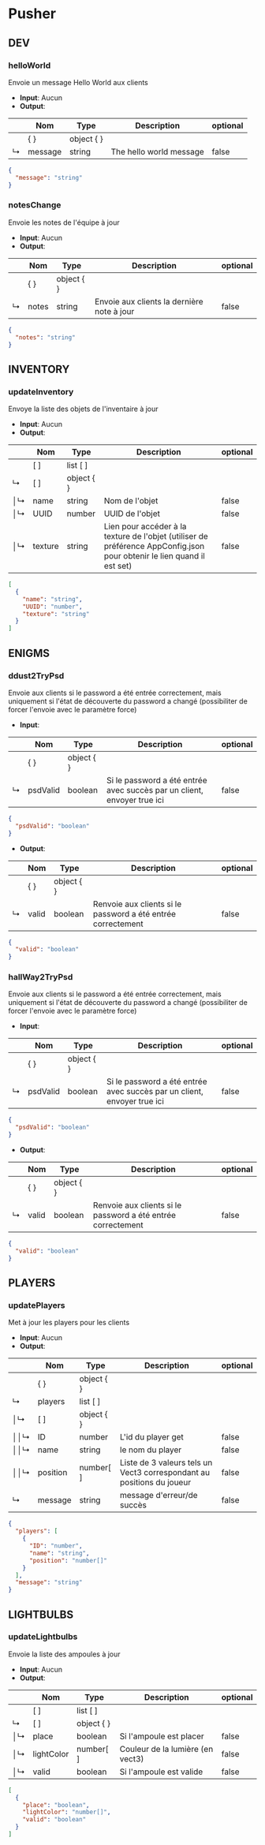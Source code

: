 # Pusher

## DEV



### **helloWorld**

Envoie un message Hello World aux clients

- __Input__: Aucun
- __Output__: 

<tabs group="JsonOrTable">
  <tab group-key="Table" title="Tableau">

| | Nom | Type | Description | optional |
| --- | --- | --- | --- | --- |
|  | { } | object { } |  |  |
| ↳ | message | string | The hello world message | false |

  </tab><tab group-key="Json" title="JSON">

```json
{
  "message": "string"
}
```
  </tab>
</tabs>



### **notesChange**

Envoie les notes de l'équipe à jour

- __Input__: Aucun
- __Output__: 

<tabs group="JsonOrTable">
  <tab group-key="Table" title="Tableau">

| | Nom | Type | Description | optional |
| --- | --- | --- | --- | --- |
|  | { } | object { } |  |  |
| ↳ | notes | string | Envoie aux clients la dernière note à jour | false |

  </tab><tab group-key="Json" title="JSON">

```json
{
  "notes": "string"
}
```
  </tab>
</tabs>

## INVENTORY



### **updateInventory**

Envoye la liste des objets de l'inventaire à jour

- __Input__: Aucun
- __Output__: 

<tabs group="JsonOrTable">
  <tab group-key="Table" title="Tableau">

| | Nom | Type | Description | optional |
| --- | --- | --- | --- | --- |
|  | [ ] | list [ ] |  |  |
| ↳ | [ ] | object { } |  |  |
| │↳ | name | string | Nom de l'objet | false |
| │↳ | UUID | number | UUID de l'objet | false |
| │↳ | texture | string | Lien pour accéder à la texture de l'objet (utiliser de préférence AppConfig.json pour obtenir le lien quand il est set) | false |

  </tab><tab group-key="Json" title="JSON">

```json
[
  {
    "name": "string",
    "UUID": "number",
    "texture": "string"
  }
]
```
  </tab>
</tabs>

## ENIGMS



### **ddust2TryPsd**

Envoie aux clients si le password a été entrée correctement, mais uniquement si l'état de découverte du password a changé (possibiliter de forcer l'envoie avec le paramètre force)

- __Input__: 

<tabs group="JsonOrTable">
  <tab group-key="Table" title="Tableau">

| | Nom | Type | Description | optional |
| --- | --- | --- | --- | --- |
|  | { } | object { } |  |  |
| ↳ | psdValid | boolean | Si le password a été entrée avec succès par un client, envoyer true ici | false |

  </tab><tab group-key="Json" title="JSON">

```json
{
  "psdValid": "boolean"
}
```
  </tab>
</tabs>

- __Output__: 

<tabs group="JsonOrTable">
  <tab group-key="Table" title="Tableau">

| | Nom | Type | Description | optional |
| --- | --- | --- | --- | --- |
|  | { } | object { } |  |  |
| ↳ | valid | boolean | Renvoie aux clients si le password a été entrée correctement | false |

  </tab><tab group-key="Json" title="JSON">

```json
{
  "valid": "boolean"
}
```
  </tab>
</tabs>



### **hallWay2TryPsd**

Envoie aux clients si le password a été entrée correctement, mais uniquement si l'état de découverte du password a changé (possibiliter de forcer l'envoie avec le paramètre force)

- __Input__: 

<tabs group="JsonOrTable">
  <tab group-key="Table" title="Tableau">

| | Nom | Type | Description | optional |
| --- | --- | --- | --- | --- |
|  | { } | object { } |  |  |
| ↳ | psdValid | boolean | Si le password a été entrée avec succès par un client, envoyer true ici | false |

  </tab><tab group-key="Json" title="JSON">

```json
{
  "psdValid": "boolean"
}
```
  </tab>
</tabs>

- __Output__: 

<tabs group="JsonOrTable">
  <tab group-key="Table" title="Tableau">

| | Nom | Type | Description | optional |
| --- | --- | --- | --- | --- |
|  | { } | object { } |  |  |
| ↳ | valid | boolean | Renvoie aux clients si le password a été entrée correctement | false |

  </tab><tab group-key="Json" title="JSON">

```json
{
  "valid": "boolean"
}
```
  </tab>
</tabs>

## PLAYERS



### **updatePlayers**

Met à jour les players pour les clients

- __Input__: Aucun
- __Output__: 

<tabs group="JsonOrTable">
  <tab group-key="Table" title="Tableau">

| | Nom | Type | Description | optional |
| --- | --- | --- | --- | --- |
|  | { } | object { } |  |  |
| ↳ | players | list [ ] |  |  |
| │↳ | [ ] | object { } |  |  |
| ││↳ | ID | number | L'id du player get | false |
| ││↳ | name | string | le nom du player | false |
| ││↳ | position | number[ ] | Liste de 3 valeurs tels un Vect3 correspondant au positions du joueur | false |
| ↳ | message | string | message d'erreur/de succès | false |

  </tab><tab group-key="Json" title="JSON">

```json
{
  "players": [
    {
      "ID": "number",
      "name": "string",
      "position": "number[]"
    }
  ],
  "message": "string"
}
```
  </tab>
</tabs>

## LIGHTBULBS



### **updateLightbulbs**

Envoie la liste des ampoules à jour

- __Input__: Aucun
- __Output__: 

<tabs group="JsonOrTable">
  <tab group-key="Table" title="Tableau">

| | Nom | Type | Description | optional |
| --- | --- | --- | --- | --- |
|  | [ ] | list [ ] |  |  |
| ↳ | [ ] | object { } |  |  |
| │↳ | place | boolean | Si l'ampoule est placer | false |
| │↳ | lightColor | number[ ] | Couleur de la lumière (en vect3) | false |
| │↳ | valid | boolean | Si l'ampoule est valide | false |

  </tab><tab group-key="Json" title="JSON">

```json
[
  {
    "place": "boolean",
    "lightColor": "number[]",
    "valid": "boolean"
  }
]
```
  </tab>
</tabs>

